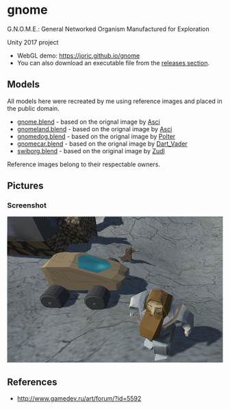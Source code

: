 # gnome

G.N.O.M.E.: General Networked Organism Manufactured for Exploration

Unity 2017 project

* WebGL demo: https://joric.github.io/gnome
* You can also download an executable file from the [releases section](https://github.com/joric/gnome/releases).

## Models

All models here were recreated by me using reference images and placed in the public domain.

* [gnome.blend](unity/Assets/models/gnome) - based on the orignal image by [Asci](http://www.gamedev.ru/art/forum/?id=5592)
* [gnomeland.blend](unity/Assets/models/gnomeland) - based on the orignal image by [Asci](http://www.gamedev.ru/art/forum/?id=5592)
* [gnomedog.blend](unity/Assets/models/gnomedog) - based on the orignal image by [Polter](http://www.gamedev.ru/art/forum/?id=5592&page=156#m2335)
* [gnomecar.blend](unity/Assets/models/gnomecar) - based on the orignal image by [Dart_Vader](http://www.gamedev.ru/projects/forum/?id=8855&page=2#m16)
* [swiborg.blend](unity/Assets/models/swiborg) - based on the original image by [Zudl](http://www.gamedev.ru/flame/forum/?id=66447)

Reference images belong to their respectable owners.

## Pictures

### Screenshot

![gnome.jpg](gnome.jpg)

## References

* http://www.gamedev.ru/art/forum/?id=5592


